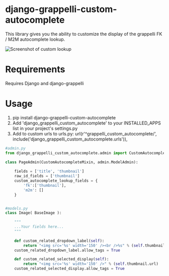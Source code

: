 django-grappelli-custom-autocomplete
=======================

This library gives you the ability to customize the display of the grappelli FK / M2M autocomplete lookup.

![Screenshot of custom lookup](/../master/docs/screenshots/screenshot.png?raw=true "Screenshot of custom lookup")

Requirements
=====
Requires Django and django-grappelli

Usage
=====
1. pip install django-grappelli-custom-autocomplete
2. Add 'django_grappelli_custom_autocomplete' to your INSTALLED_APPS list in your project's settings.py
3. Add to custom urls to urls.py: url(r'^grappelli_custom_autocomplete/', include('django_grappelli_custom_autocomplete.urls')),

```python
#admin.py
from django_grappelli_custom_autocomplete.admin import CustomAutocompleteMixin

class PageAdmin(CustomAutocompleteMixin, admin.ModelAdmin):
	
	fields = ['title', 'thumbnail']
	raw_id_fields = ['thumbnail']
	custom_autocomplete_lookup_fields = {
        'fk':['thumbnail'],
        'm2m': []
    }


#models.py
class Image( BaseImage ):

    """
    ...Your fields here...
    """
    
    def custom_related_dropdown_label(self):
        return "<img src='%s' width='150' /><br />%s" % (self.thumbnail.url, self.title)
    custom_related_dropdown_label.allow_tags = True

    def custom_related_selected_display(self):
        return "<img src='%s' width='150' />" % (self.thumbnail.url)
    custom_related_selected_display.allow_tags = True
```
